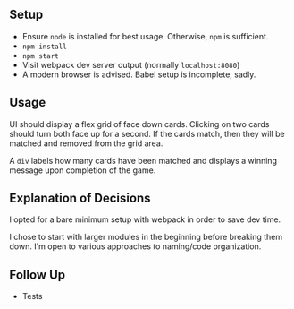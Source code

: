 ## Setup
* Ensure `node` is installed for best usage. Otherwise, `npm` is sufficient.
* `npm install`
* `npm start`
* Visit webpack dev server output (normally `localhost:8080`)
* A modern browser is advised. Babel setup is incomplete, sadly.

## Usage
UI should display a flex grid of face down cards.
Clicking on two cards should turn both face up for a second. If the cards match, then they will be matched and removed from the grid area.

A `div` labels how many cards have been matched and displays a winning message upon completion of the game.

## Explanation of Decisions
I opted for a bare minimum setup with webpack in order to save dev time.

I chose to start with larger modules in the beginning before breaking them down. I'm open to various approaches to naming/code organization.

## Follow Up
* Tests
